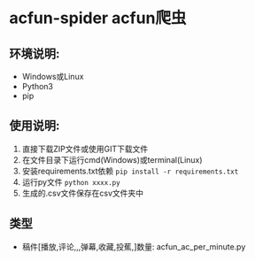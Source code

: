 # acfun-spider acfun爬虫

## 环境说明:

- Windows或Linux
- Python3
- pip

## 使用说明:

1. 直接下载ZIP文件或使用GIT下载文件
2. 在文件目录下运行cmd(Windows)或terminal(Linux)
3. 安装requirements.txt依赖 `pip install -r requirements.txt`
4. 运行py文件 `python xxxx.py`
5. 生成的.csv文件保存在csv文件夹中

## 类型

- 稿件[播放,评论,,,弹幕,收藏,投蕉,]数量: acfun_ac_per_minute.py
